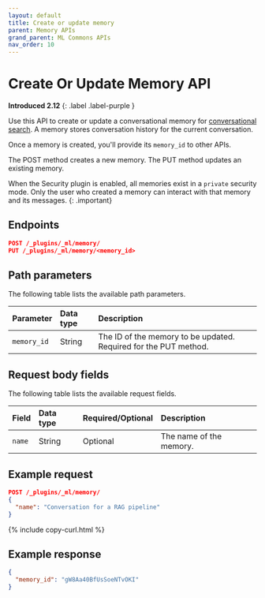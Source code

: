 ```yaml
---
layout: default
title: Create or update memory
parent: Memory APIs
grand_parent: ML Commons APIs
nav_order: 10
---
```


# Create Or Update Memory API
**Introduced 2.12**
{: .label .label-purple }

Use this API to create or update a conversational memory for [conversational search]({{site.url}}{{site.baseurl}}/search-plugins/conversational-search/). A memory stores conversation history for the current conversation.

Once a memory is created, you'll provide its `memory_id` to other APIs.

The POST method creates a new memory. The PUT method updates an existing memory.

When the Security plugin is enabled, all memories exist in a `private` security mode. Only the user who created a memory can interact with that memory and its messages.
{: .important}

## Endpoints

```json
POST /_plugins/_ml/memory/
PUT /_plugins/_ml/memory/<memory_id>
```

## Path parameters

The following table lists the available path parameters.

Parameter | Data type | Description
:--- | :--- | :---
`memory_id` | String | The ID of the memory to be updated. Required for the PUT method.

## Request body fields

The following table lists the available request fields.

Field | Data type | Required/Optional | Description
:--- | :--- | :--- | :---
`name` | String | Optional | The name of the memory.

## Example request

```json
POST /_plugins/_ml/memory/
{
  "name": "Conversation for a RAG pipeline"
}
```
{% include copy-curl.html %}

## Example response

```json
{
  "memory_id": "gW8Aa40BfUsSoeNTvOKI"
}
```